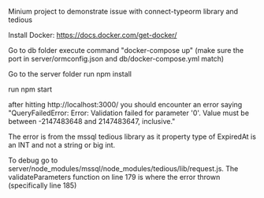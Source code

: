 Minium project to demonstrate issue with connect-typeorm library and tedious

Install Docker: https://docs.docker.com/get-docker/

Go to db folder execute command "docker-compose up" (make sure the port in server/ormconfig.json and db/docker-compose.yml match)

Go to the server folder run npm install

run npm start

after hitting http://localhost:3000/ you should encounter an error saying "QueryFailedError: Error: Validation failed for parameter '0'. Value must be between -2147483648 and 2147483647, inclusive."

The error is from the mssql tedious library as it property type of ExpiredAt is an INT and not a string or big int.

To debug go to server/node_modules/mssql/node_modules/tedious/lib/request.js. The validateParameters function on line 179 is where the error thrown (specifically line 185)